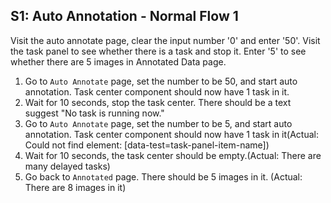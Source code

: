 ## S1: Auto Annotation - Normal Flow 1 
Visit the auto annotate page, clear the input number '0' and enter '50'. Visit the task panel to see whether there is a task and stop it. Enter '5' to see whether there are 5 images in Annotated Data page.
1. Go to `Auto Annotate` page, set the number to be 50, and start auto annotation. Task center component should now have 1 task in it.
2. Wait for 10 seconds, stop the task center. There should be a text suggest "No task is running now."
3. Go to `Auto Annotate` page, set the number to be 5, and start auto annotation. Task center component should now have 1 task in it(Actual: Could not find element: [data-test=task-panel-item-name])
4. Wait for 10 seconds, the task center should be empty.(Actual: There are many delayed tasks)
5. Go back to `Annotated` page. There should be 5 images in it. (Actual: There are 8 images in it)
